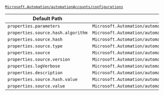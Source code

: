 [`Microsoft.Automation/automationAccounts/configurations`](https://docs.microsoft.com/en-us/azure/templates/microsoft.automation/automationaccounts/configurations)

| Default Path | Alias |
|---|---|
| `properties.parameters` | `Microsoft.Automation/automationAccounts/configurations/parameters` |
| `properties.source.hash.algorithm` | `Microsoft.Automation/automationAccounts/configurations/source.hash.algorithm` |
| `properties.source.hash` | `Microsoft.Automation/automationAccounts/configurations/source.hash` |
| `properties.source.type` | `Microsoft.Automation/automationAccounts/configurations/source.type` |
| `properties.source` | `Microsoft.Automation/automationAccounts/configurations/source` |
| `properties.source.version` | `Microsoft.Automation/automationAccounts/configurations/source.version` |
| `properties.logVerbose` | `Microsoft.Automation/automationAccounts/configurations/logVerbose` |
| `properties.description` | `Microsoft.Automation/automationAccounts/configurations/description` |
| `properties.source.hash.value` | `Microsoft.Automation/automationAccounts/configurations/source.hash.value` |
| `properties.source.value` | `Microsoft.Automation/automationAccounts/configurations/source.value` |

